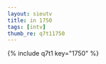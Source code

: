 ```yaml
--- 
layout: sieutv
title: in 1750
tags: [intv]
thumb_re: q7t11750
---
```

{% include q7t1 key="1750" %} 
